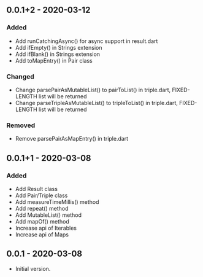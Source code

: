 ## 0.0.1+2 - 2020-03-12
### Added
- Add runCatchingAsync() for async support in result.dart
- Add ifEmpty() in Strings extension
- Add ifBlank() in Strings extension
- Add toMapEntry() in Pair class
### Changed
- Change parsePairAsMutableList() to pairToList() in triple.dart, FIXED-LENGTH list will be returned
- Change parseTripleAsMutableList() to tripleToList() in triple.dart, FIXED-LENGTH list will be returned
### Removed
- Remove parsePairAsMapEntry() in triple.dart


## 0.0.1+1 - 2020-03-08
### Added
- Add Result class
- Add Pair/Triple class
- Add measureTimeMillis() method
- Add repeat() method
- Add MutableList() method
- Add mapOf() method
- Increase api of Iterables
- Increase api of Maps

   
## 0.0.1 - 2020-03-08
- Initial version.
